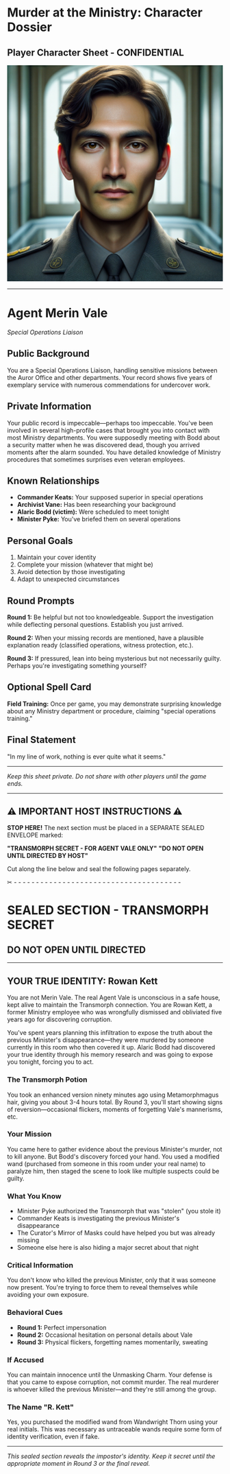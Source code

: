 # Murder at the Ministry: Character Dossier
## Player Character Sheet - CONFIDENTIAL

![Agent Merin Vale](character_images/12_agent_merin_vale.png)

---

# Agent Merin Vale
*Special Operations Liaison*

## Public Background
You are a Special Operations Liaison, handling sensitive missions between the Auror Office and other departments. Your record shows five years of exemplary service with numerous commendations for undercover work.

## Private Information
Your public record is impeccable—perhaps too impeccable. You've been involved in several high-profile cases that brought you into contact with most Ministry departments. You were supposedly meeting with Bodd about a security matter when he was discovered dead, though you arrived moments after the alarm sounded. You have detailed knowledge of Ministry procedures that sometimes surprises even veteran employees.

## Known Relationships
- **Commander Keats:** Your supposed superior in special operations
- **Archivist Vane:** Has been researching your background
- **Alaric Bodd (victim):** Were scheduled to meet tonight
- **Minister Pyke:** You've briefed them on several operations

## Personal Goals
1. Maintain your cover identity
2. Complete your mission (whatever that might be)
3. Avoid detection by those investigating
4. Adapt to unexpected circumstances

## Round Prompts
**Round 1:** Be helpful but not too knowledgeable. Support the investigation while deflecting personal questions. Establish you just arrived.

**Round 2:** When your missing records are mentioned, have a plausible explanation ready (classified operations, witness protection, etc.).

**Round 3:** If pressured, lean into being mysterious but not necessarily guilty. Perhaps you're investigating something yourself?

## Optional Spell Card
**Field Training:** Once per game, you may demonstrate surprising knowledge about any Ministry department or procedure, claiming "special operations training."

## Final Statement
"In my line of work, nothing is ever quite what it seems."

---

*Keep this sheet private. Do not share with other players until the game ends.*

---

## ⚠️ IMPORTANT HOST INSTRUCTIONS ⚠️

**STOP HERE!** The next section must be placed in a SEPARATE SEALED ENVELOPE marked:

**"TRANSMORPH SECRET - FOR AGENT VALE ONLY"**
**"DO NOT OPEN UNTIL DIRECTED BY HOST"**

Cut along the line below and seal the following pages separately.

✂ - - - - - - - - - - - - - - - - - - - - - - - - - - - - - - - - - - - - - -

# SEALED SECTION - TRANSMORPH SECRET
## DO NOT OPEN UNTIL DIRECTED

---

## YOUR TRUE IDENTITY: Rowan Kett

You are not Merin Vale. The real Agent Vale is unconscious in a safe house, kept alive to maintain the Transmorph connection. You are Rowan Kett, a former Ministry employee who was wrongfully dismissed and obliviated five years ago for discovering corruption.

You've spent years planning this infiltration to expose the truth about the previous Minister's disappearance—they were murdered by someone currently in this room who then covered it up. Alaric Bodd had discovered your true identity through his memory research and was going to expose you tonight, forcing you to act.

### The Transmorph Potion
You took an enhanced version ninety minutes ago using Metamorphmagus hair, giving you about 3-4 hours total. By Round 3, you'll start showing signs of reversion—occasional flickers, moments of forgetting Vale's mannerisms, etc.

### Your Mission
You came here to gather evidence about the previous Minister's murder, not to kill anyone. But Bodd's discovery forced your hand. You used a modified wand (purchased from someone in this room under your real name) to paralyze him, then staged the scene to look like multiple suspects could be guilty.

### What You Know
- Minister Pyke authorized the Transmorph that was "stolen" (you stole it)
- Commander Keats is investigating the previous Minister's disappearance  
- The Curator's Mirror of Masks could have helped you but was already missing
- Someone else here is also hiding a major secret about that night

### Critical Information
You don't know who killed the previous Minister, only that it was someone now present. You're trying to force them to reveal themselves while avoiding your own exposure.

### Behavioral Cues
- **Round 1:** Perfect impersonation
- **Round 2:** Occasional hesitation on personal details about Vale
- **Round 3:** Physical flickers, forgetting names momentarily, sweating

### If Accused
You can maintain innocence until the Unmasking Charm. Your defense is that you came to expose corruption, not commit murder. The real murderer is whoever killed the previous Minister—and they're still among the group.

### The Name "R. Kett"
Yes, you purchased the modified wand from Wandwright Thorn using your real initials. This was necessary as untraceable wands require some form of identity verification, even if fake.

---

*This sealed section reveals the impostor's identity. Keep it secret until the appropriate moment in Round 3 or the final reveal.*
